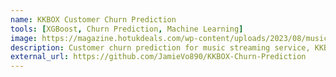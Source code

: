 ```yaml
---
name: KKBOX Customer Churn Prediction
tools: [XGBoost, Churn Prediction, Machine Learning]
image: https://magazine.hotukdeals.com/wp-content/uploads/2023/08/music-streaming-header.jpg
description: Customer churn prediction for music streaming service, KKBOX.
external_url: https://github.com/JamieVo890/KKBOX-Churn-Prediction
---
```


